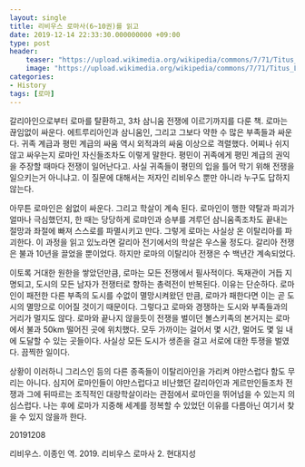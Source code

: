 ```yaml
---
layout: single
title: 리비우스 로마사(6~10권)를 읽고
date: 2019-12-14 22:33:30.000000000 +09:00
type: post
header:
    teaser: "https://upload.wikimedia.org/wikipedia/commons/7/71/Titus_Livius.png"
    image: "https://upload.wikimedia.org/wikipedia/commons/7/71/Titus_Livius.png"
categories:
- History
tags: [로마]
---
```


 갈리아인으로부터 로마를 탈환하고, 3차 삼니움 전쟁에 이르기까지를 다룬 책. 로마는 끊임없이 싸운다. 에트루리아인과 삼니움인, 그리고 그보다 약한 수 많은 부족들과 싸운다. 귀족 계급과 평민 계급의 싸움 역시 외적과의 싸움 이상으로 격렬했다. 어찌나 쉬지 않고 싸우는지 로마인 자신들조차도 이렇게 말한다. 평민이 귀족에게 평민 계급의 권익을 주장할 때마다 전쟁이 일어난다고. 사실 귀족들이 평민의 입을 틀어 막기 위해 전쟁을 일으키는거 아니냐고. 이 질문에 대해서는 저자인 리비우스 뿐만 아니라 누구도 답하지 않는다.

 아무튼 로마인은 쉼없이 싸운다. 그리고 학살이 계속 된다. 로마인이 행한 약탈과 파괴가 얼마나 극심했던지, 한 때는 당당하게 로먀인과 승부를 겨루던 삼니움족조차도 끝내는 절망과 좌절에 빠져 스스로를 파멸시키고 만다. 그렇게 로마는 사실상 온 이탈리아를 파괴한다. 이 과정을 읽고 있노라면 갈리아 전기에서의 학살은 우스울 정도다. 갈리아 전쟁은 불과 10년을 끌었을 뿐이었다. 하지만 로마의 이탈리아 전쟁은 수 백년간 계속되었다.

 이토록 거대한 원한을 쌓았던만큼, 로마는 모든 전쟁에서 필사적이다. 독재관이 거듭 지명되고, 도시의 모든 남자가 전쟁터로 향하는 총력전이 반복된다. 이유는 단순하다. 로마인이 패전한 다른 부족의 도시를 수없이 멸망시켜왔던 만큼, 로마가 패한다면 이는 곧 도시의 멸망으로 이어질 것이기 때문이다. 그렇다고 로마와 경쟁하는 도시와 부족들과의 거리가 멀지도 않다. 로마와 끝나지 않을듯이 전쟁을 벌이던 볼스키족의 본거지는 로마에서 불과 50km 떨어진 곳에 위치했다. 모두 가까이는 걸어서 몇 시간, 멀어도 몇 일 내에 도달할 수 있는 곳들이다. 사실상 모든 도시가 생존을 걸고 서로에 대한 투쟁을 벌였다. 끔찍한 일이다.
 
 상황이 이러하니 그리스인 등의 다른 종족들이 이탈리아인을 가리켜 야만스럽다 함도 무리는 아니다. 심지어 로마인들이 야만스럽다고 비난했던 갈리아인과 게르만인들조차 전쟁과 그에 뒤따르는 조직적인 대랑학살이라는 관점에서 로마인을 뛰어넘을 수 있는지 의심스럽다. 나는 후에 로마가 지중해 세계를 정복할 수 있었던 이유를 다름아닌 여기서 찾을 수 있지 않을까 한다.

20191208

리비우스. 이종인 역. 2019. 리비우스 로마사 2. 현대지성

